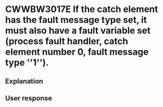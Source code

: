 # CWWBW3017E If the catch element has the fault message type set, it must also have a fault variable set (process fault handler, catch element number 0, fault message type ''1'').

## Explanation

## User response